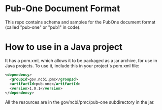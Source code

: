 Pub-One Document Format
=======================

This repo contains schema and samples for the PubOne document 
format (called "pub-one" or "pub1" in code).


# How to use in a Java project

It has a pom.xml, which allows it to be packaged as a jar archive,
for use in Java projects. To use it, include this in your project's
pom.xml file:

```xml
<dependency>
  <groupId>gov.ncbi.pmc</groupId>
  <artifactId>pub-one</artifactId>
  <version>1.0.1</version>
</dependency>
```

All the resources are in the gov/ncbi/pmc/pub-one subdirectory in
the jar. 


